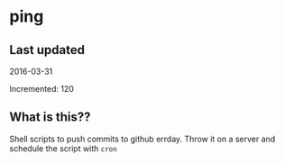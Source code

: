 # ping

## Last updated
2016-03-31

Incremented: 120

## What is this?? 
Shell scripts to push commits to github errday. Throw it on a server and schedule the script with `cron`
